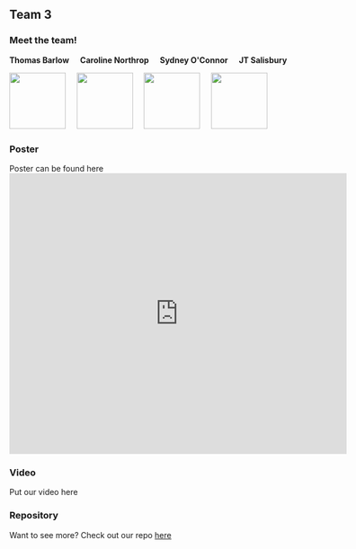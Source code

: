 ## Team 3

### Meet the team!
 **Thomas Barlow** &nbsp;&nbsp;&nbsp; **Caroline Northrop** &nbsp;&nbsp;&nbsp; **Sydney O'Connor** &nbsp;&nbsp;&nbsp; **JT Salisbury**

  <img src="https://user-images.githubusercontent.com/50886022/111222331-1355e000-85b2-11eb-88e2-59599b0a0ac7.png" width="100" height="100">  &nbsp;&nbsp;&nbsp; <img src="https://user-images.githubusercontent.com/50886022/111222377-24065600-85b2-11eb-9042-4d4e0c132b67.png" width="100" height="100"> &nbsp;&nbsp;&nbsp;  <img src="https://user-images.githubusercontent.com/50886022/111222434-341e3580-85b2-11eb-9176-52f7959fc14f.png" width="100" height="100"> &nbsp;&nbsp;&nbsp;  <img src="https://user-images.githubusercontent.com/50886022/111222453-3da79d80-85b2-11eb-8ea4-5a14caae3621.png" width="100" height="100">

### Poster 

Poster can be found here
<embed src="https://ipaqsite.github.io/Prelim Poster.pdf" width="600px" height="500px" />

### Video 

Put our video here 

### Repository

Want to see more? Check out our repo [here](https://github.com/jtsalisbury/ipaq)
